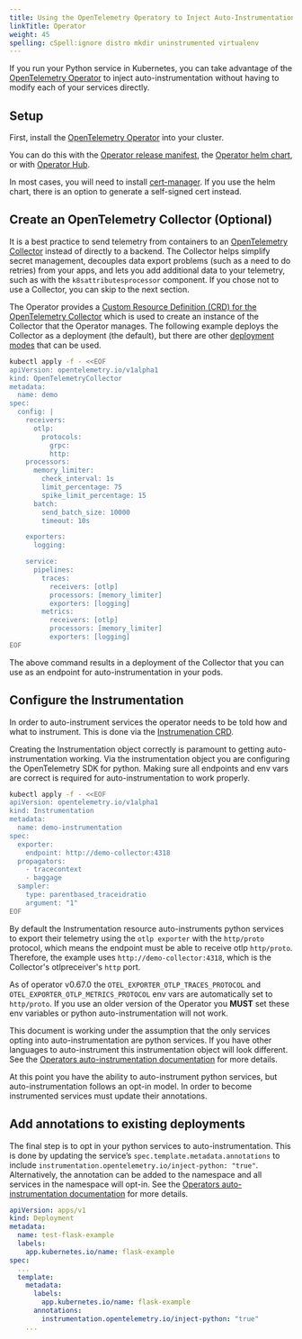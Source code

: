 ```yaml
---
title: Using the OpenTelemetry Operatory to Inject Auto-Instrumentation
linkTitle: Operator
weight: 45
spelling: cSpell:ignore distro mkdir uninstrumented virtualenv
---
```


If you run your Python service in Kubernetes, you can take advantage of the [OpenTelemetry Operator](https://github.com/open-telemetry/opentelemetry-operator) to inject auto-instrumentation without having to modify each of your services directly.

## Setup

First, install the [OpenTelemetry Operator](https://github.com/open-telemetry/opentelemetry-operator) into your cluster.

You can do this with the [Operator release manifest](https://github.com/open-telemetry/opentelemetry-operator#getting-started), the [Operator helm chart](https://github.com/open-telemetry/opentelemetry-helm-charts/tree/main/charts/opentelemetry-operator#opentelemetry-operator-helm-chart), or with [Operator Hub](https://operatorhub.io/operator/opentelemetry-operator).  

In most cases, you will need to install [cert-manager](https://cert-manager.io/docs/installation/). If you use the helm chart, there is an option to generate a self-signed cert instead.

## Create an OpenTelemetry Collector (Optional)

It is a best practice to send telemetry from containers to an [OpenTelemetry Collector](../../../../collector/) instead of directly to a backend.  The Collector helps simplify secret management, decouples data export problems (such as a need to do retries) from your apps, and lets you add additional data to your telemetry, such as with the `k8sattributesprocessor` component. If you chose not to use a Collector, you can skip to the next section.

The Operator provides a [Custom Resource Definition (CRD) for the OpenTelemetry Collector](https://github.com/open-telemetry/opentelemetry-operator/blob/main/docs/api.md#opentelemetrycollector) which is used to create an instance of the Collector that the Operator manages. The following example deploys the Collector as a deployment (the default), but there are other [deployment modes](https://github.com/open-telemetry/opentelemetry-operator#deployment-modes) that can be used.

```bash
kubectl apply -f - <<EOF
apiVersion: opentelemetry.io/v1alpha1
kind: OpenTelemetryCollector
metadata:
  name: demo
spec:
  config: |
    receivers:
      otlp:
        protocols:
          grpc:
          http:
    processors:
      memory_limiter:
        check_interval: 1s
        limit_percentage: 75
        spike_limit_percentage: 15
      batch:
        send_batch_size: 10000
        timeout: 10s

    exporters:
      logging:

    service:
      pipelines:
        traces:
          receivers: [otlp]
          processors: [memory_limiter]
          exporters: [logging]
        metrics:
          receivers: [otlp]
          processors: [memory_limiter]
          exporters: [logging]
EOF
```
The above command results in a deployment of the Collector that you can use as an endpoint for auto-instrumentation in your pods.

## Configure the Instrumentation

In order to auto-instrument services the operator needs to be told how and what to instrument.  This is done via the [Instrumenation CRD](https://github.com/open-telemetry/opentelemetry-operator/blob/main/docs/api.md#instrumentation).

Creating the Instrumentation object correctly is paramount to getting auto-instrumentation working.  Via the instrumentation object you are  configuring the OpenTelemetry SDK for python. Making sure all endpoints and env vars are correct is required for auto-instrumentation to work properly.


```bash
kubectl apply -f - <<EOF
apiVersion: opentelemetry.io/v1alpha1
kind: Instrumentation
metadata:
  name: demo-instrumentation
spec:
  exporter:
    endpoint: http://demo-collector:4318
  propagators:
    - tracecontext
    - baggage
  sampler:
    type: parentbased_traceidratio
    argument: "1"
EOF
```

By default the Instrumentation resource auto-instruments python services to export their telemetry using the `otlp exporter` with the `http/proto` protocol, which means the endpoint must be able to receive otlp `http/proto`.  Therefore, the example uses `http://demo-collector:4318`, which is the Collector's otlpreceiver's `http` port.

As of operator v0.67.0 the `OTEL_EXPORTER_OTLP_TRACES_PROTOCOL` and `OTEL_EXPORTER_OTLP_METRICS_PROTOCOL` env vars are automatically set to `http/proto`.  If you use an older version of the Operator you **MUST** set these env variables or python auto-instrumentation will not work.

This document is working under the assumption that the only services opting into auto-instrumentation are python services.  If you have other languages to auto-instrument this instrumentation object will look different.  See the [Operators auto-instrumentation documentation](https://github.com/open-telemetry/opentelemetry-operator/blob/main/README.md#opentelemetry-auto-instrumentation-injection) for more details.

At this point you have the ability to auto-instrument python services, but auto-instrumentation follows an opt-in model.  In order to become instrumented services must update their annotations.

## Add annotations to existing deployments

The final step is to opt in your python services to auto-instrumentation.  This is done by updating the service’s `spec.template.metadata.annotations` to include `instrumentation.opentelemetry.io/inject-python: "true"`.  Alternatively, the annotation can be added to the namespace and all services in the namespace will opt-in.   See the [Operators auto-instrumentation documentation](https://github.com/open-telemetry/opentelemetry-operator/blob/main/README.md#opentelemetry-auto-instrumentation-injection) for more details.

```yaml
apiVersion: apps/v1
kind: Deployment
metadata:
  name: test-flask-example
  labels:
    app.kubernetes.io/name: flask-example
spec:
  ...
  template:
    metadata:
      labels:
        app.kubernetes.io/name: flask-example
      annotations:
        instrumentation.opentelemetry.io/inject-python: "true"
    ...
```





